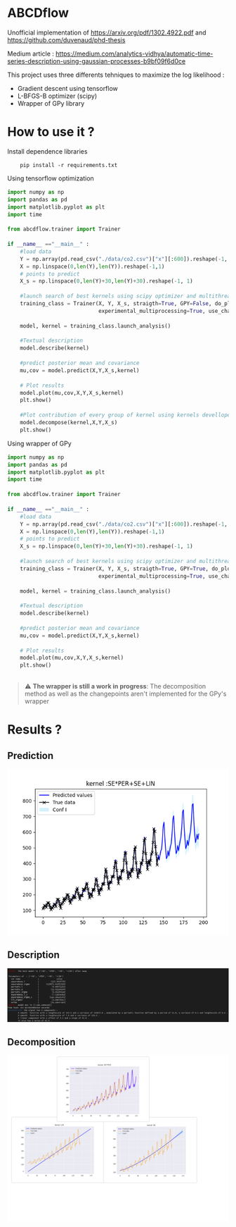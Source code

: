 # ABCDflow 

Unofficial implementation of https://arxiv.org/pdf/1302.4922.pdf and https://github.com/duvenaud/phd-thesis


Medium article : https://medium.com/analytics-vidhya/automatic-time-series-description-using-gaussian-processes-b9bf09f6d0ce

This project uses three differents tehniques to maximize the log likelihood :
- Gradient descent using tensorflow 
- L-BFGS-B optimizer (scipy)
- Wrapper of GPy library

How to use it ?
==============

Install dependence libraries 

```
    pip install -r requirements.txt
```

Using tensorflow optimization

```python
import numpy as np
import pandas as pd
import matplotlib.pyplot as plt
import time

from abcdflow.trainer import Trainer

if __name__ =="__main__" :
    #load data
    Y = np.array(pd.read_csv("./data/co2.csv")["x"][:600]).reshape(-1, 1)
    X = np.linspace(0,len(Y),len(Y)).reshape(-1,1)
    # points to predict
    X_s = np.linspace(0,len(Y)+30,len(Y)+30).reshape(-1, 1)
    
    #launch search of best kernels using scipy optimizer and multithreading with 10 random restart for each optimization step
    training_class = Trainer(X, Y, X_s, straigth=True, GPY=False, do_plot=True, depth=2, verbose=True, initialisation_restart=10, reduce_data=False,
                             experimental_multiprocessing=True, use_changepoint=True, base_kernels=["+PER", "+LIN", "+SE"])
    
    model, kernel = training_class.launch_analysis()
    
    #Textual description
    model.describe(kernel)
    
    #predict posterior mean and covariance
    mu,cov = model.predict(X,Y,X_s,kernel)
    
    # Plot results 
    model.plot(mu,cov,X,Y,X_s,kernel)
    plt.show()
    
    #Plot contribution of every group of kernel using kernels devellopement as in the article 
    model.decompose(kernel,X,Y,X_s)
    plt.show()
```

Using wrapper of GPy

```python
import numpy as np
import pandas as pd
import matplotlib.pyplot as plt
import time

from abcdflow.trainer import Trainer

if __name__ =="__main__" :
    #load data
    Y = np.array(pd.read_csv("./data/co2.csv")["x"][:600]).reshape(-1, 1)
    X = np.linspace(0,len(Y),len(Y)).reshape(-1,1)
    # points to predict
    X_s = np.linspace(0,len(Y)+30,len(Y)+30).reshape(-1, 1)
    
    #launch search of best kernels using scipy optimizer and multithreading with 10 random restart for each optimization step
    training_class = Trainer(X, Y, X_s, straigth=True, GPY=True, do_plot=True, depth=2, verbose=True, initialisation_restart=10, reduce_data=False,
                             experimental_multiprocessing=True, use_changepoint=True, base_kernels=["+PER", "+LIN", "+SE"])
    
    model, kernel = training_class.launch_analysis()
    
    #Textual description
    model.describe(kernel)
    
    #predict posterior mean and covariance
    mu,cov = model.predict(X,Y,X_s,kernel)
    
    # Plot results 
    model.plot(mu,cov,X,Y,X_s,kernel)
    plt.show()
    
```
> :warning: **The wrapper is still a work in progress**: The decomposition method as well as the changepoints aren't implemented for the GPy's wrapper 


Results ?
=======
Prediction
----------
![Prediction](imgs/final_final.png)

Description
-----------
![Description](imgs/description.png)

Decomposition
-------------
![Decompo](imgs/decomp.png)
